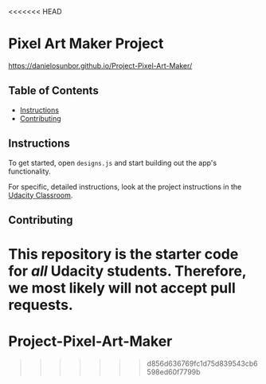 <<<<<<< HEAD
# Pixel Art Maker Project

https://danielosunbor.github.io/Project-Pixel-Art-Maker/

## Table of Contents

* [Instructions](#instructions)
* [Contributing](#contributing)

## Instructions

To get started, open `designs.js` and start building out the app's functionality.

For specific, detailed instructions, look at the project instructions in the [Udacity Classroom](https://classroom.udacity.com/me).

## Contributing

This repository is the starter code for _all_ Udacity students. Therefore, we most likely will not accept pull requests.
=======
# Project-Pixel-Art-Maker
>>>>>>> d856d636769fc1d75d839543cb6598ed60f7799b

